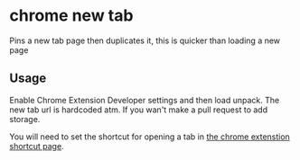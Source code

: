 # chrome new tab
Pins a new tab page then duplicates it, this is quicker than loading a new page

## Usage
Enable Chrome Extension Developer settings and then load unpack. The new tab url is hardcoded atm. If you wan't make a pull request to add storage.

You will need to set the shortcut for opening a tab in [the chrome extenstion shortcut page](chrome://extensions/shortcuts).
